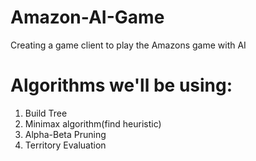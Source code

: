 # Amazon-AI-Game
Creating a game client to play the Amazons game with AI

# Algorithms we'll be using:

1. Build Tree
2. Minimax algorithm(find heuristic)
3. Alpha-Beta Pruning
4. Territory Evaluation
